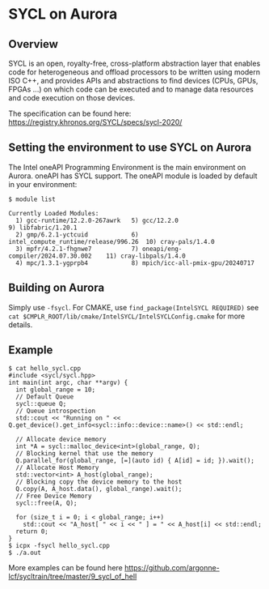 # SYCL on Aurora

## Overview

SYCL is an open, royalty-free, cross-platform abstraction layer that enables code for heterogeneous and offload processors to be written using modern ISO C++, and provides APIs and abstractions to find devices (CPUs, GPUs, FPGAs ...) on which code can be executed and to manage data resources and code execution on those devices.

The specification can be found here: https://registry.khronos.org/SYCL/specs/sycl-2020/

## Setting the environment to use SYCL on Aurora

The Intel oneAPI Programming Environment is the main environment on Aurora. oneAPI has SYCL support. The oneAPI module is loaded by default in your environment:

```
$ module list

Currently Loaded Modules:
  1) gcc-runtime/12.2.0-267awrk   5) gcc/12.2.0                             9) libfabric/1.20.1
  2) gmp/6.2.1-yctcuid            6) intel_compute_runtime/release/996.26  10) cray-pals/1.4.0
  3) mpfr/4.2.1-fhgnwe7           7) oneapi/eng-compiler/2024.07.30.002    11) cray-libpals/1.4.0
  4) mpc/1.3.1-ygprpb4            8) mpich/icc-all-pmix-gpu/20240717
```

## Building on Aurora

Simply use `-fsycl`.
For CMAKE, use `find_package(IntelSYCL REQUIRED)` see `cat $CMPLR_ROOT/lib/cmake/IntelSYCL/IntelSYCLConfig.cmake` for more details.

## Example

```
$ cat hello_sycl.cpp
#include <sycl/sycl.hpp>
int main(int argc, char **argv) {
  int global_range = 10;
  // Default Queue
  sycl::queue Q;
  // Queue introspection
  std::cout << "Running on " << Q.get_device().get_info<sycl::info::device::name>() << std::endl;

  // Allocate device memory
  int *A = sycl::malloc_device<int>(global_range, Q);
  // Blocking kernel that use the memory
  Q.parallel_for(global_range, [=](auto id) { A[id] = id; }).wait();
  // Allocate Host Memory
  std::vector<int> A_host(global_range);
  // Blocking copy the device memory to the host
  Q.copy(A, A_host.data(), global_range).wait();
  // Free Device Memory
  sycl::free(A, Q);

  for (size_t i = 0; i < global_range; i++)
    std::cout << "A_host[ " << i << " ] = " << A_host[i] << std::endl;
  return 0;
}
$ icpx -fsycl hello_sycl.cpp
$ ./a.out
```

More examples can be found here https://github.com/argonne-lcf/sycltrain/tree/master/9_sycl_of_hell
